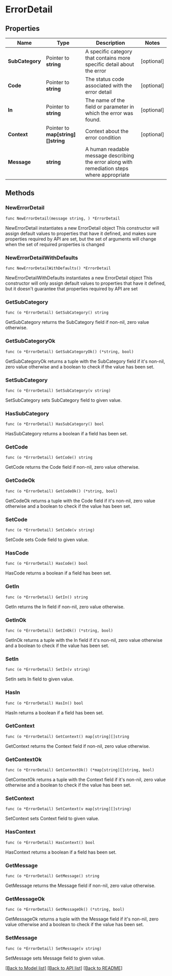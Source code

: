 # ErrorDetail

## Properties

Name | Type | Description | Notes
------------ | ------------- | ------------- | -------------
**SubCategory** | Pointer to **string** | A specific category that contains more specific detail about the error | [optional] 
**Code** | Pointer to **string** | The status code associated with the error detail | [optional] 
**In** | Pointer to **string** | The name of the field or parameter in which the error was found. | [optional] 
**Context** | Pointer to **map[string][]string** | Context about the error condition | [optional] 
**Message** | **string** | A human readable message describing the error along with remediation steps where appropriate | 

## Methods

### NewErrorDetail

`func NewErrorDetail(message string, ) *ErrorDetail`

NewErrorDetail instantiates a new ErrorDetail object
This constructor will assign default values to properties that have it defined,
and makes sure properties required by API are set, but the set of arguments
will change when the set of required properties is changed

### NewErrorDetailWithDefaults

`func NewErrorDetailWithDefaults() *ErrorDetail`

NewErrorDetailWithDefaults instantiates a new ErrorDetail object
This constructor will only assign default values to properties that have it defined,
but it doesn't guarantee that properties required by API are set

### GetSubCategory

`func (o *ErrorDetail) GetSubCategory() string`

GetSubCategory returns the SubCategory field if non-nil, zero value otherwise.

### GetSubCategoryOk

`func (o *ErrorDetail) GetSubCategoryOk() (*string, bool)`

GetSubCategoryOk returns a tuple with the SubCategory field if it's non-nil, zero value otherwise
and a boolean to check if the value has been set.

### SetSubCategory

`func (o *ErrorDetail) SetSubCategory(v string)`

SetSubCategory sets SubCategory field to given value.

### HasSubCategory

`func (o *ErrorDetail) HasSubCategory() bool`

HasSubCategory returns a boolean if a field has been set.

### GetCode

`func (o *ErrorDetail) GetCode() string`

GetCode returns the Code field if non-nil, zero value otherwise.

### GetCodeOk

`func (o *ErrorDetail) GetCodeOk() (*string, bool)`

GetCodeOk returns a tuple with the Code field if it's non-nil, zero value otherwise
and a boolean to check if the value has been set.

### SetCode

`func (o *ErrorDetail) SetCode(v string)`

SetCode sets Code field to given value.

### HasCode

`func (o *ErrorDetail) HasCode() bool`

HasCode returns a boolean if a field has been set.

### GetIn

`func (o *ErrorDetail) GetIn() string`

GetIn returns the In field if non-nil, zero value otherwise.

### GetInOk

`func (o *ErrorDetail) GetInOk() (*string, bool)`

GetInOk returns a tuple with the In field if it's non-nil, zero value otherwise
and a boolean to check if the value has been set.

### SetIn

`func (o *ErrorDetail) SetIn(v string)`

SetIn sets In field to given value.

### HasIn

`func (o *ErrorDetail) HasIn() bool`

HasIn returns a boolean if a field has been set.

### GetContext

`func (o *ErrorDetail) GetContext() map[string][]string`

GetContext returns the Context field if non-nil, zero value otherwise.

### GetContextOk

`func (o *ErrorDetail) GetContextOk() (*map[string][]string, bool)`

GetContextOk returns a tuple with the Context field if it's non-nil, zero value otherwise
and a boolean to check if the value has been set.

### SetContext

`func (o *ErrorDetail) SetContext(v map[string][]string)`

SetContext sets Context field to given value.

### HasContext

`func (o *ErrorDetail) HasContext() bool`

HasContext returns a boolean if a field has been set.

### GetMessage

`func (o *ErrorDetail) GetMessage() string`

GetMessage returns the Message field if non-nil, zero value otherwise.

### GetMessageOk

`func (o *ErrorDetail) GetMessageOk() (*string, bool)`

GetMessageOk returns a tuple with the Message field if it's non-nil, zero value otherwise
and a boolean to check if the value has been set.

### SetMessage

`func (o *ErrorDetail) SetMessage(v string)`

SetMessage sets Message field to given value.



[[Back to Model list]](../README.md#documentation-for-models) [[Back to API list]](../README.md#documentation-for-api-endpoints) [[Back to README]](../README.md)


